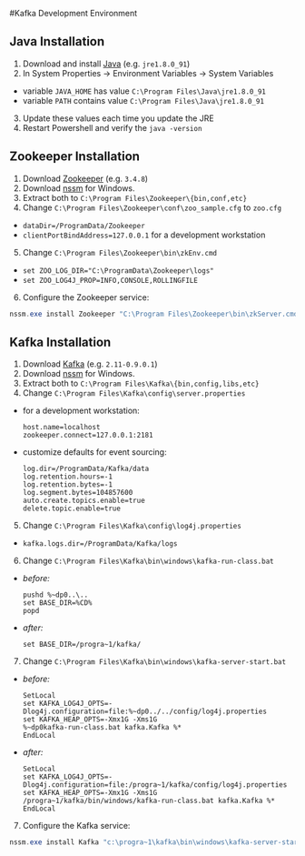﻿#Kafka Development Environment

## Java Installation
1. Download and install [Java][java] (e.g. `jre1.8.0_91`)
2. In System Properties -> Environment Variables -> System Variables
  * variable `JAVA_HOME` has value `C:\Program Files\Java\jre1.8.0_91`
  * variable `PATH` contains value `C:\Program Files\Java\jre1.8.0_91`
3. Update these values each time you update the JRE
4. Restart Powershell and verify the `java -version`

## Zookeeper Installation
1. Download [Zookeeper][zookeeper] (e.g. `3.4.8`)
2. Download [nssm][nssm] for Windows.
3. Extract both to `C:\Program Files\Zookeeper\{bin,conf,etc}`
4. Change `C:\Program Files\Zookeeper\conf\zoo_sample.cfg` to `zoo.cfg`
  * `dataDir=/ProgramData/Zookeeper`
  * `clientPortBindAddress=127.0.0.1` for a development workstation
5. Change `C:\Program Files\Zookeeper\bin\zkEnv.cmd`
  * `set ZOO_LOG_DIR="C:\ProgramData\Zookeeper\logs"`
  * `set ZOO_LOG4J_PROP=INFO,CONSOLE,ROLLINGFILE`
6. Configure the Zookeeper service:

```powershell
nssm.exe install Zookeeper "C:\Program Files\Zookeeper\bin\zkServer.cmd"
```

## Kafka Installation
1. Download [Kafka][kafka] (e.g. `2.11-0.9.0.1`)
2. Download [nssm][nssm] for Windows.
3. Extract both to `C:\Program Files\Kafka\{bin,config,libs,etc}`
4. Change `C:\Program Files\Kafka\config\server.properties`
  * for a development workstation:
    ```
    host.name=localhost
    zookeeper.connect=127.0.0.1:2181
    ```

  * customize defaults for event sourcing:
    ```
    log.dir=/ProgramData/Kafka/data
    log.retention.hours=-1
    log.retention.bytes=-1
    log.segment.bytes=104857600
    auto.create.topics.enable=true
    delete.topic.enable=true
    ```

5. Change `C:\Program Files\Kafka\config\log4j.properties`
  * `kafka.logs.dir=/ProgramData/Kafka/logs`

6. Change `C:\Program Files\Kafka\bin\windows\kafka-run-class.bat`
  * _before:_
    ```
    pushd %~dp0..\..
    set BASE_DIR=%CD%
    popd
    ```
  * _after:_
    ```
    set BASE_DIR=/progra~1/kafka/
    ```

7. Change `C:\Program Files\Kafka\bin\windows\kafka-server-start.bat`
  * _before:_
    ```
    SetLocal
    set KAFKA_LOG4J_OPTS=-Dlog4j.configuration=file:%~dp0../../config/log4j.properties
    set KAFKA_HEAP_OPTS=-Xmx1G -Xms1G
    %~dp0kafka-run-class.bat kafka.Kafka %*
    EndLocal
    ```
  * _after:_
    ```
    SetLocal
    set KAFKA_LOG4J_OPTS=-Dlog4j.configuration=file:/progra~1/kafka/config/log4j.properties
    set KAFKA_HEAP_OPTS=-Xmx1G -Xms1G
    /progra~1/kafka/bin/windows/kafka-run-class.bat kafka.Kafka %*
    EndLocal
    ```

7. Configure the Kafka service:

```powershell
nssm.exe install Kafka "c:\progra~1\kafka\bin\windows\kafka-server-start.bat" \progra~1\kafka\config\server.properties
```


  [java]: http://www.oracle.com/technetwork/java/javase/downloads/jre8-downloads-2133155.html "Java Downloads"
  [zookeeper]: https://zookeeper.apache.org/releases.html#download "Apache Zookeeper Downloads" 
  [nssm]: https://nssm.cc "Non-Sucking Service Manager"
  [kafka]: http://kafka.apache.org/downloads.html "Apache Kafka Downloads"